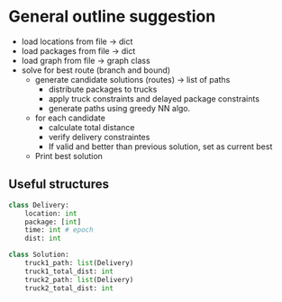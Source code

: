 # General outline suggestion

* load locations from file -> dict
* load packages from file -> dict
* load graph from file -> graph class
* solve for best route (branch and bound)
  * generate candidate solutions (routes) -> list of paths
    * distribute packages to trucks
    * apply truck constraints and delayed package constraints
    * generate paths using greedy NN algo.
  * for each candidate
    * calculate total distance
    * verify delivery constraintes
    * If valid and better than previous solution, set as current best
  * Print best solution

## Useful structures

```python
class Delivery:
    location: int
    package: [int]
    time: int # epoch
    dist: int

class Solution:
    truck1_path: list(Delivery)
    truck1_total_dist: int
    truck2_path: list(Delivery)
    truck2_total_dist: int
```
